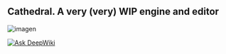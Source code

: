 Cathedral. A very (very) WIP engine and editor
-----
![imagen](https://github.com/user-attachments/assets/a004f398-b215-42fd-bd53-c4d06057749a)

[![Ask DeepWiki](https://deepwiki.com/badge.svg)](https://deepwiki.com/ien646/cathedral-mirror)